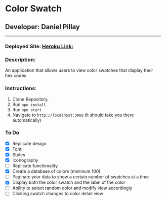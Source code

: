 # Color Swatch
## Developer: Daniel Pillay
---

### Deployed Site: [Heroku Link:](https://hh-color-swatch-app.herokuapp.com/)
### Description: 
An application that allows users to view color swatches that display their hex codes. 

### Instructions: 
1. Clone Repository.
1. Run ``npm install``
1. Run ``npm start``
1. Navigate to ``http://localhost:3000``
(it should take you there automatically)

### To Do
- [x] Replicate design
- [x] Font
- [x] Styles
- [x] Iconography
- [ ] Replicate functionality
- [x] Create a database of colors (minimum 100)
- [ ] Paginate your data to show a certain number of swatches at a time
- [x] Display both the color swatch and the label of the color
- [ ] Ability to select random color and modify view accordingly
- [ ] Clicking swatch changes to color detail view
